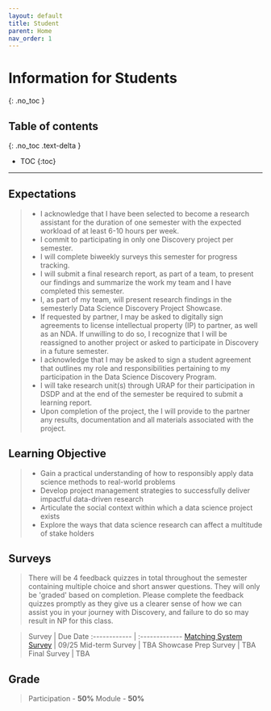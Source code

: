```yaml
---
layout: default
title: Student
parent: Home
nav_order: 1
---
```


# **Information for Students**
{: .no_toc }

## Table of contents
{: .no_toc .text-delta }

- TOC
{:toc}

---

## Expectations
   > * I acknowledge that I have been selected to become a research assistant for the duration of one semester with the expected workload of at least 6-10 hours per week.
   > * I commit to participating in only one Discovery project per semester.
   > * I will complete biweekly surveys this semester for progress tracking.
   > * I will submit a final research report, as part of a team, to present our findings and summarize the work my team and I have completed this semester.
   > * I, as part of my team, will present research findings in the semesterly Data Science Discovery Project Showcase.
   > * If requested by partner, I may be asked to digitally sign agreements to license intellectual property (IP) to partner, as well as an NDA. If unwilling to do so, I recognize that I will be reassigned to another project or asked to participate in Discovery in a future semester.  
   > * I acknowledge that I may be asked to sign a student agreement that outlines my role and responsibilities pertaining to my participation in the Data Science Discovery Program.
   > * I will take research unit(s) through URAP for their participation in DSDP and at the end of the semester be required to submit a learning report.
   > * Upon completion of the project, the I will provide to the partner any results, documentation and all materials associated with the project.


## Learning Objective

   > * Gain a practical understanding of how to responsibly apply data science methods to real-world problems
   > * Develop project management strategies to successfully deliver impactful data-driven research
   > * Articulate the social context within which a data science project exists
   > * Explore the ways that data science research can affect a multitude of stake holders  

## Surveys
   > There will be 4 feedback quizzes in total throughout the semester containing multiple choice and short answer questions. They will only be 'graded' based on completion. Please complete the feedback quizzes promptly as they give us a clearer sense of how we can assist you in your journey with Discovery, and failure to do so may result in NP for this class.

   > Survey | Due Date 
   :------------ | :------------- 
   [Matching System Survey](https://docs.google.com/forms/d/e/1FAIpQLSf5ATD6umzMQz_UwO9uIwpqodhE1ksPaIxTfeqEXNJjrreIWQ/viewform) | 09/25 
   Mid-term Survey | TBA 
   Showcase Prep Survey | TBA 
   Final Survey | TBA 


## Grade
   > Participation - **50%**
   > Module - **50%**
